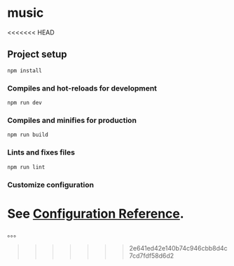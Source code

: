 # music
<<<<<<< HEAD

## Project setup
```
npm install
```

### Compiles and hot-reloads for development
```
npm run dev
```

### Compiles and minifies for production
```
npm run build
```

### Lints and fixes files
```
npm run lint
```

### Customize configuration
See [Configuration Reference](https://cli.vuejs.org/config/).
=======
。。。
>>>>>>> 2e641ed42e140b74c946cbb8d4c7cd7fdf58d6d2
